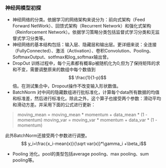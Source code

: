 ### 神经网模型初探
- 神经网络的分类。依据学习的网络架构来说分为：前向式架构（Feed Forward NetWork）、回馈式架构（Recurrent Network）和强化式架构（Reinforcement Network）。依据学习策略分类包括监督式学习分类和无监督式学习分类等。
- 神经网络的基本结构包括：输入层、隐藏层和输出层。更详细来说：全连接（FullyConnected）、激活（Activation）、卷积Convolution、Pooling、SoftmaxOutput、sotfmax和log_softmax输出曾。
- DropOut 训练过程中，每个元素都有概率p被随机化为0,但为了保持矩阵的求和不变，需要调整原来的数组中每个数值到$$ \frac{1}{1-p}$$倍。在测试集合中，Dropout操作不改变输入形状数值。
- BatchNorm 对中间的隐藏数组进行批标准化，计算每个data所有数据的均值和标准差，然后进行标准化。除此之外，这个算子也接受两个参数：滑动平均和滑动方差。并采用下面的公式进行更新：
>moving_mean = moving_mean * momentum + data_mean * (1 - momentum)
moving_var = moving_var * momentum + data_var * (1 - momentum)

此外BatchNorm还接受两个参数进行调整。 $$ y_i=\frac{x_i-mean(x)}{\sqrt var(x)}*\gamma_i +\beta_i$$
- Pooling 池化。pool的类型包括average pooling、max pooling、sum pooling等。


